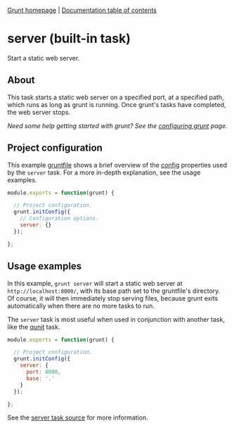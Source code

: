 [Grunt homepage](https://github.com/cowboy/grunt) | [Documentation table of contents](toc.md)

# server (built-in task)
Start a static web server.

## About

This task starts a static web server on a specified port, at a specified path, which runs as long as grunt is running. Once grunt's tasks have completed, the web server stops.

_Need some help getting started with grunt? See the [configuring grunt](configuring.md) page._

## Project configuration

This example [gruntfile](configuring.md) shows a brief overview of the [config](api_config.md) properties used by the `server` task. For a more in-depth explanation, see the usage examples.

```javascript
module.exports = function(grunt) {

  // Project configuration.
  grunt.initConfig({
    // Configuration options.
    server: {}
  });

};
```

## Usage examples

In this example, `grunt server` will start a static web server at `http://localhost:8000/`, with its base path set to the gruntfile's directory. Of course, it will then immediately stop serving files, because grunt exits automatically when there are no more tasks to run.

The `server` task is most useful when used in conjunction with another task, like the [qunit](task_qunit.md) task.

```javascript
module.exports = function(grunt) {

  // Project configuration.
  grunt.initConfig({
    server: {
      port: 8000,
      base: '.'
    }
  });

};
```

See the [server task source](../tasks/server.js) for more information.

